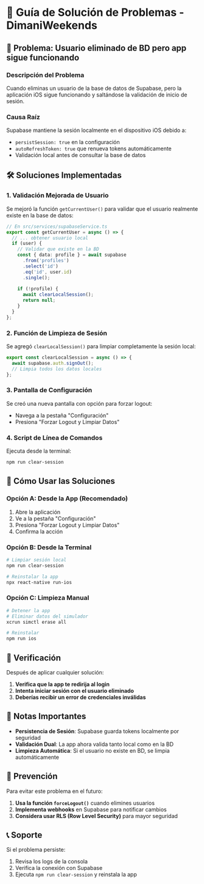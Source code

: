# 🔧 Guía de Solución de Problemas - DimaniWeekends

## 🚨 Problema: Usuario eliminado de BD pero app sigue funcionando

### **Descripción del Problema**
Cuando eliminas un usuario de la base de datos de Supabase, pero la aplicación iOS sigue funcionando y saltándose la validación de inicio de sesión.

### **Causa Raíz**
Supabase mantiene la sesión localmente en el dispositivo iOS debido a:
- `persistSession: true` en la configuración
- `autoRefreshToken: true` que renueva tokens automáticamente
- Validación local antes de consultar la base de datos

## 🛠️ Soluciones Implementadas

### **1. Validación Mejorada de Usuario**
Se mejoró la función `getCurrentUser()` para validar que el usuario realmente existe en la base de datos:

```typescript
// En src/services/supabaseService.ts
export const getCurrentUser = async () => {
  // ... obtener usuario local
  if (user) {
    // Validar que existe en la BD
    const { data: profile } = await supabase
      .from('profiles')
      .select('id')
      .eq('id', user.id)
      .single();
      
    if (!profile) {
      await clearLocalSession();
      return null;
    }
  }
};
```

### **2. Función de Limpieza de Sesión**
Se agregó `clearLocalSession()` para limpiar completamente la sesión local:

```typescript
export const clearLocalSession = async () => {
  await supabase.auth.signOut();
  // Limpia todos los datos locales
};
```

### **3. Pantalla de Configuración**
Se creó una nueva pantalla con opción para forzar logout:
- Navega a la pestaña "Configuración"
- Presiona "Forzar Logout y Limpiar Datos"

### **4. Script de Línea de Comandos**
Ejecuta desde la terminal:

```bash
npm run clear-session
```

## 🔄 Cómo Usar las Soluciones

### **Opción A: Desde la App (Recomendado)**
1. Abre la aplicación
2. Ve a la pestaña "Configuración"
3. Presiona "Forzar Logout y Limpiar Datos"
4. Confirma la acción

### **Opción B: Desde la Terminal**
```bash
# Limpiar sesión local
npm run clear-session

# Reinstalar la app
npx react-native run-ios
```

### **Opción C: Limpieza Manual**
```bash
# Detener la app
# Eliminar datos del simulador
xcrun simctl erase all

# Reinstalar
npm run ios
```

## 🧪 Verificación

Después de aplicar cualquier solución:

1. **Verifica que la app te redirija al login**
2. **Intenta iniciar sesión con el usuario eliminado**
3. **Deberías recibir un error de credenciales inválidas**

## 📝 Notas Importantes

- **Persistencia de Sesión**: Supabase guarda tokens localmente por seguridad
- **Validación Dual**: La app ahora valida tanto local como en la BD
- **Limpieza Automática**: Si el usuario no existe en BD, se limpia automáticamente

## 🚀 Prevención

Para evitar este problema en el futuro:

1. **Usa la función `forceLogout()`** cuando elimines usuarios
2. **Implementa webhooks** en Supabase para notificar cambios
3. **Considera usar RLS (Row Level Security)** para mayor seguridad

## 📞 Soporte

Si el problema persiste:
1. Revisa los logs de la consola
2. Verifica la conexión con Supabase
3. Ejecuta `npm run clear-session` y reinstala la app 